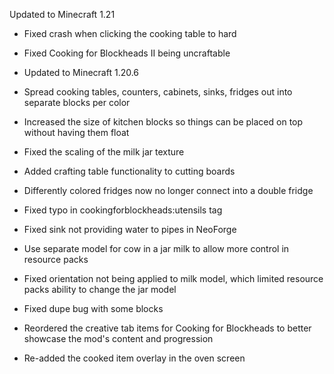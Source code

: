 Updated to Minecraft 1.21

- Fixed crash when clicking the cooking table to hard
- Fixed Cooking for Blockheads II being uncraftable

- Updated to Minecraft 1.20.6
- Spread cooking tables, counters, cabinets, sinks, fridges out into separate blocks per color
- Increased the size of kitchen blocks so things can be placed on top without having them float
- Fixed the scaling of the milk jar texture
- Added crafting table functionality to cutting boards
- Differently colored fridges now no longer connect into a double fridge
- Fixed typo in cookingforblockheads:utensils tag
- Fixed sink not providing water to pipes in NeoForge
- Use separate model for cow in a jar milk to allow more control in resource packs
- Fixed orientation not being applied to milk model, which limited resource packs ability to change the jar model
- Fixed dupe bug with some blocks
- Reordered the creative tab items for Cooking for Blockheads to better showcase the mod's content and progression
- Re-added the cooked item overlay in the oven screen